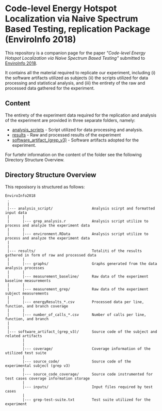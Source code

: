 # Code-level Energy Hotspot Localization via Naive Spectrum Based Testing, replication Package (EnviroInfo 2018)

This repository is a companion page for the paper _"Code-level Energy Hotspot Localization via Naive Spectrum Based Testing"_ submitted to [EnviroInfo 2018](http://www.enviroinfo2018.eu/).

It contains all the material required to replicate our experiment, including (i) the software artifacts utilized as subjects (ii) the scripts utilized for data processing and statistical analysis, and (iii) the entirety of the raw and processed data gathered for the experiment.


Content
---------------
The entirety of the experiment data required for the replication and analysis of the experiment are provided in three separate folders, namely:

* [analysis_scripts](https://github.com/energyHotspots/EnviroInfo2018/tree/master/analysis%20script) - Script utilized for data processing and analysis.
* [results](https://github.com/energyHotspots/EnviroInfo2018/tree/master/results) - Raw and processed results of the experiment
* [software_artifact_(grep_v3)](https://github.com/energyHotspots/EnviroInfo2018/tree/master/software_artifact_(grep_v3)) - Software artifacts adopted for the experiment.


For furtehr information on the content of the folder see the following Directory Structure Overview.

Directory Structure Overview
---------------
This reposisory is structured as follows:

    EnviroInfo2018
     .
     |     
     |--- analysis_script/                  Analysis scirpt and formatted input data
     |      |
     |      |--- grep_analysis.r            Analysis script utilize to process and analyze the experiment data
     |      |
     |      |--- environment.RData          Analysis script utilize to process and analyze the experiment data 
     |
     |
     |--- results/                          Totaliti of the results gathered in form of raw and processed data
     |      |
     |      |--- graphs/                    Graphs generated from the data analysis processes
     |      |
     |      |--- measurement_baseline/      Raw data of the experiment baseline measurements
     |      |
     |      |--- measurement_grep/          Raw data of the experiment subject measurements
     |      |
     |      |--- energyResults_*.csv        Processed data per line, function, and branch coverage
     |      |
     |      |--- number_of_calls_*.csv      Number of calls per line, function, and branch
     |
     |
     |--- software_artifact_(grep_v3)/      Source code of the subject and related artifacts 
            |
            |
            |--- coverage/                  Coverage information of the utilized test suite
            |
            |--- source_code/               Source code of the experimental subject (grep v3)
            |
            |--- source_code_coverage/      Source code instrumented for test cases coverage information storage
            |
            |--- inputs/                    Input files required by test cases
            |
            |--- grep-test-suite.txt        Test suite utilized for the experiment
     
  
